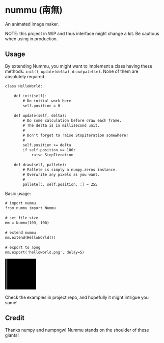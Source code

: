 # nummu (南無)

An animated image maker.

NOTE: this project in WIP and thus interface might change a lot. Be cautious when using in production.

## Usage

By extending Nummu, you might want to implement a class having these methods: `init()`, `update(delta)`, `draw(palette)`. None of them are absolutely required.

    class HelloWorld:

        def init(self):
            # Do initial work here
            self.position = 0

        def update(self, delta):
            # Do some calculation before draw each frame.
            # The delta is in millisecond unit.
            #
            # Don't forget to raise StopIteration somewhere!
            #
            self.position += delta
            if self.position >= 100:
                raise StopIteration

        def draw(self, pallete):
            # Pallete is simply a numpy.zeros instance.
            # Overwrite any pixels as you want.
            #
            pallete[:, self.position, :] = 255

Basic usage:

    # import nummu
    from nummu import Nummu

    # set file size
    nm = Nummu(100, 100)

    # extend nummu
    nm.extend(HelloWorld())

    # export to apng
    nm.export('helloworld.png', delay=5)

![helloworld](https://github.com/soasme/nummu/raw/master/examples/helloworld.png)

Check the examples in project repo, and hopefully it might intrigue you some!

## Credit

Thanks numpy and numpngw! Nummu stands on the shoulder of these giants!
